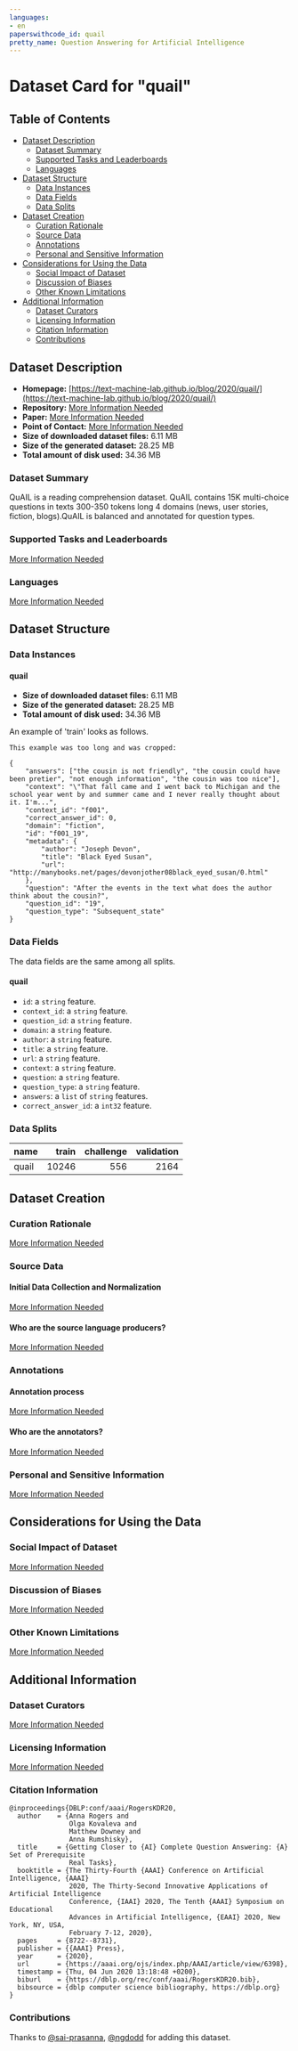```yaml
---
languages:
- en
paperswithcode_id: quail
pretty_name: Question Answering for Artificial Intelligence
---
```


# Dataset Card for "quail"

## Table of Contents
- [Dataset Description](#dataset-description)
  - [Dataset Summary](#dataset-summary)
  - [Supported Tasks and Leaderboards](#supported-tasks-and-leaderboards)
  - [Languages](#languages)
- [Dataset Structure](#dataset-structure)
  - [Data Instances](#data-instances)
  - [Data Fields](#data-fields)
  - [Data Splits](#data-splits)
- [Dataset Creation](#dataset-creation)
  - [Curation Rationale](#curation-rationale)
  - [Source Data](#source-data)
  - [Annotations](#annotations)
  - [Personal and Sensitive Information](#personal-and-sensitive-information)
- [Considerations for Using the Data](#considerations-for-using-the-data)
  - [Social Impact of Dataset](#social-impact-of-dataset)
  - [Discussion of Biases](#discussion-of-biases)
  - [Other Known Limitations](#other-known-limitations)
- [Additional Information](#additional-information)
  - [Dataset Curators](#dataset-curators)
  - [Licensing Information](#licensing-information)
  - [Citation Information](#citation-information)
  - [Contributions](#contributions)

## Dataset Description

- **Homepage:** [https://text-machine-lab.github.io/blog/2020/quail/](https://text-machine-lab.github.io/blog/2020/quail/)
- **Repository:** [More Information Needed](https://github.com/huggingface/datasets/blob/master/CONTRIBUTING.md#how-to-contribute-to-the-dataset-cards)
- **Paper:** [More Information Needed](https://github.com/huggingface/datasets/blob/master/CONTRIBUTING.md#how-to-contribute-to-the-dataset-cards)
- **Point of Contact:** [More Information Needed](https://github.com/huggingface/datasets/blob/master/CONTRIBUTING.md#how-to-contribute-to-the-dataset-cards)
- **Size of downloaded dataset files:** 6.11 MB
- **Size of the generated dataset:** 28.25 MB
- **Total amount of disk used:** 34.36 MB

### Dataset Summary

QuAIL is a  reading comprehension dataset. QuAIL contains 15K multi-choice questions in texts 300-350 tokens long 4 domains (news, user stories, fiction, blogs).QuAIL is balanced and annotated for question types.

### Supported Tasks and Leaderboards

[More Information Needed](https://github.com/huggingface/datasets/blob/master/CONTRIBUTING.md#how-to-contribute-to-the-dataset-cards)

### Languages

[More Information Needed](https://github.com/huggingface/datasets/blob/master/CONTRIBUTING.md#how-to-contribute-to-the-dataset-cards)

## Dataset Structure

### Data Instances

#### quail

- **Size of downloaded dataset files:** 6.11 MB
- **Size of the generated dataset:** 28.25 MB
- **Total amount of disk used:** 34.36 MB

An example of 'train' looks as follows.
```
This example was too long and was cropped:

{
    "answers": ["the cousin is not friendly", "the cousin could have been pretier", "not enough information", "the cousin was too nice"],
    "context": "\"That fall came and I went back to Michigan and the school year went by and summer came and I never really thought about it. I'm...",
    "context_id": "f001",
    "correct_answer_id": 0,
    "domain": "fiction",
    "id": "f001_19",
    "metadata": {
        "author": "Joseph Devon",
        "title": "Black Eyed Susan",
        "url": "http://manybooks.net/pages/devonjother08black_eyed_susan/0.html"
    },
    "question": "After the events in the text what does the author think about the cousin?",
    "question_id": "19",
    "question_type": "Subsequent_state"
}
```

### Data Fields

The data fields are the same among all splits.

#### quail
- `id`: a `string` feature.
- `context_id`: a `string` feature.
- `question_id`: a `string` feature.
- `domain`: a `string` feature.
- `author`: a `string` feature.
- `title`: a `string` feature.
- `url`: a `string` feature.
- `context`: a `string` feature.
- `question`: a `string` feature.
- `question_type`: a `string` feature.
- `answers`: a `list` of `string` features.
- `correct_answer_id`: a `int32` feature.

### Data Splits

|name |train|challenge|validation|
|-----|----:|--------:|---------:|
|quail|10246|      556|      2164|

## Dataset Creation

### Curation Rationale

[More Information Needed](https://github.com/huggingface/datasets/blob/master/CONTRIBUTING.md#how-to-contribute-to-the-dataset-cards)

### Source Data

#### Initial Data Collection and Normalization

[More Information Needed](https://github.com/huggingface/datasets/blob/master/CONTRIBUTING.md#how-to-contribute-to-the-dataset-cards)

#### Who are the source language producers?

[More Information Needed](https://github.com/huggingface/datasets/blob/master/CONTRIBUTING.md#how-to-contribute-to-the-dataset-cards)

### Annotations

#### Annotation process

[More Information Needed](https://github.com/huggingface/datasets/blob/master/CONTRIBUTING.md#how-to-contribute-to-the-dataset-cards)

#### Who are the annotators?

[More Information Needed](https://github.com/huggingface/datasets/blob/master/CONTRIBUTING.md#how-to-contribute-to-the-dataset-cards)

### Personal and Sensitive Information

[More Information Needed](https://github.com/huggingface/datasets/blob/master/CONTRIBUTING.md#how-to-contribute-to-the-dataset-cards)

## Considerations for Using the Data

### Social Impact of Dataset

[More Information Needed](https://github.com/huggingface/datasets/blob/master/CONTRIBUTING.md#how-to-contribute-to-the-dataset-cards)

### Discussion of Biases

[More Information Needed](https://github.com/huggingface/datasets/blob/master/CONTRIBUTING.md#how-to-contribute-to-the-dataset-cards)

### Other Known Limitations

[More Information Needed](https://github.com/huggingface/datasets/blob/master/CONTRIBUTING.md#how-to-contribute-to-the-dataset-cards)

## Additional Information

### Dataset Curators

[More Information Needed](https://github.com/huggingface/datasets/blob/master/CONTRIBUTING.md#how-to-contribute-to-the-dataset-cards)

### Licensing Information

[More Information Needed](https://github.com/huggingface/datasets/blob/master/CONTRIBUTING.md#how-to-contribute-to-the-dataset-cards)

### Citation Information

```
@inproceedings{DBLP:conf/aaai/RogersKDR20,
  author    = {Anna Rogers and
               Olga Kovaleva and
               Matthew Downey and
               Anna Rumshisky},
  title     = {Getting Closer to {AI} Complete Question Answering: {A} Set of Prerequisite
               Real Tasks},
  booktitle = {The Thirty-Fourth {AAAI} Conference on Artificial Intelligence, {AAAI}
               2020, The Thirty-Second Innovative Applications of Artificial Intelligence
               Conference, {IAAI} 2020, The Tenth {AAAI} Symposium on Educational
               Advances in Artificial Intelligence, {EAAI} 2020, New York, NY, USA,
               February 7-12, 2020},
  pages     = {8722--8731},
  publisher = {{AAAI} Press},
  year      = {2020},
  url       = {https://aaai.org/ojs/index.php/AAAI/article/view/6398},
  timestamp = {Thu, 04 Jun 2020 13:18:48 +0200},
  biburl    = {https://dblp.org/rec/conf/aaai/RogersKDR20.bib},
  bibsource = {dblp computer science bibliography, https://dblp.org}
}

```


### Contributions

Thanks to [@sai-prasanna](https://github.com/sai-prasanna), [@ngdodd](https://github.com/ngdodd) for adding this dataset.
